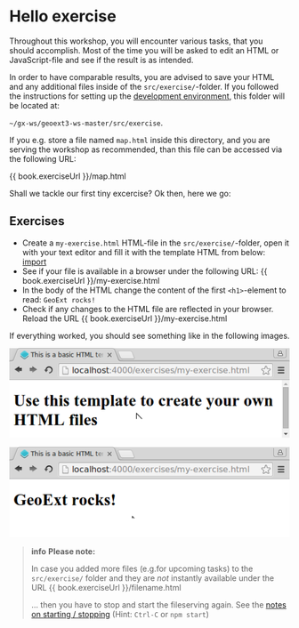 # Hello exercise

Throughout this workshop, you will encounter various tasks, that you should
accomplish. Most of the time you will be asked to edit an HTML or JavaScript-file
and see if the result is as intended.

In order to have comparable results, you are advised to save your HTML and any
additional files inside of the `src/exercise/`-folder. If you followed the
instructions for setting up the [development environment](../meta/development-environment.md),
this folder will be located at:

`~/gx-ws/geoext3-ws-master/src/exercise`.

If you e.g. store a file named `map.html` inside this directory, and you are
serving the workshop as recommended, than this file can be accessed via the
following URL:

{{ book.exerciseUrl }}/map.html

Shall we tackle our first tiny excercise? Ok then, here we go:

## Exercises

* Create a `my-exercise.html` HTML-file in the `src/exercise/`-folder, open it
  with your text editor and fill it with the template HTML from below:
[import](../snippets/template.html)
* See if your file is available in a browser under the following URL:
  {{ book.exerciseUrl }}/my-exercise.html
* In the body of the HTML change the content of the first <code>&lt;h1&gt;</code>-element to
  read: `GeoExt rocks!`
* Check if any changes to the HTML file are reflected in your browser. Reload
  the URL  {{ book.exerciseUrl }}/my-exercise.html

If everything worked, you should see something like in the following images.

![Our first HTML-page](with-template.png)

![Indeed, it does!](geoext-rocks.png)

> **info** **Please note:**
>
> In case you added more files (e.g.for upcoming tasks) to the
> `src/exercise/` folder and they are *not* instantly available under the
> URL {{ book.exerciseUrl }}/filename.html
>
> … then you have to stop and start the fileserving again. See the
> [notes on starting / stopping](../meta/development-environment.md)
> (Hint: `Ctrl-C` or `npm start`)
